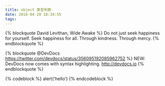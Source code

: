 ```yaml
---
title: object 类型判断
date: 2018-04-20 18:34:55
tags:
---
```


{% blockquote David Levithan, Wide Awake %}
Do not just seek happiness for yourself. Seek happiness for all. Through kindness. Through mercy.
{% endblockquote %}

{% blockquote @DevDocs https://twitter.com/devdocs/status/356095192085962752 %}
NEW: DevDocs now comes with syntax highlighting. http://devdocs.io
{% endblockquote %}



{% codeblock %}
alert('hello')
{% endcodeblock %}



